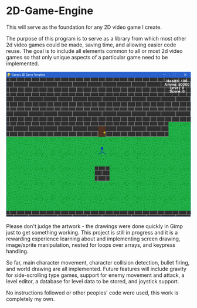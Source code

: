 # 2D-Game-Engine
This will serve as the foundation for any 2D video game I create.

The purpose of this program is to serve as a library from which most other 2d video games could be made, saving time, and allowing easier code reuse. The goal is to include all elements common to all or most 2d video games so that only unique aspects of a particular game need to be implemented.

![Screenshot](/Screenshot.png?raw=true "Screenshot")

Please don't judge the artwork - the drawings were done quickly in Gimp just to get something working. This project is still in progress and it is a rewarding experience learning about and implementing screen drawing, image/sprite manipulation, nested for loops over arrays, and keypress handling.

So far, main character movement, character collision detection, bullet firing, and world drawing are all implemented. Future features will include gravity for side-scrolling type games, support for enemy movement and attack, a level editor, a database for level data to be stored, and joystick support.

No instructions followed or other peoples' code were used, this work is completely my own.
